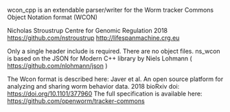wcon_cpp is an extendable parser/writer for the Worm tracker Commons Object Notation format (WCON)

Nicholas Stroustrup
Centre for Genomic Regulation 2018
https://github.com/nstroustrup
http://lifespanmachine.crg.eu

Only a single header include is required.  There are no object files.
ns_wcon is based on the JSON for Modern C++ library by Niels Lohmann ( https://github.com/nlohmann/json )


The Wcon format is described here:
Javer et al. An open source platform for analyzing and sharing worm behavior data. 2018 bioRxiv doi: https://doi.org/10.1101/377960
The full specification is available here:
https://github.com/openworm/tracker-commons
